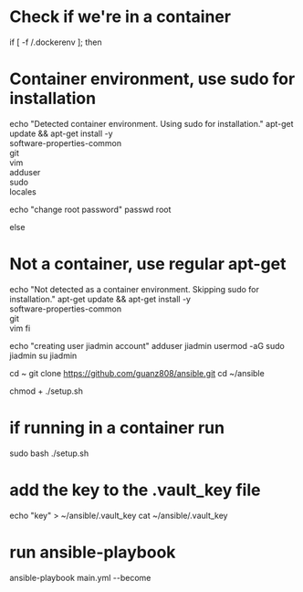 # Check if we're in a container
if [ -f /.dockerenv ]; then
  # Container environment, use sudo for installation
  echo "Detected container environment. Using sudo for installation."
  apt-get update && apt-get install -y \
    software-properties-common \
    git \
    vim \
    adduser \
    sudo \
    locales

  echo "change root password"
  passwd root

else
  # Not a container, use regular apt-get
  echo "Not detected as a container environment. Skipping sudo for installation."
  apt-get update && apt-get install -y \
    software-properties-common \
    git \
    vim
fi

echo "creating user jiadmin account"
adduser jiadmin
usermod -aG sudo jiadmin
su jiadmin

cd ~
git clone https://github.com/guanz808/ansible.git
cd ~/ansible

chmod + ./setup.sh
# if running in a container run
sudo bash ./setup.sh

# add the key to the .vault_key file
echo "key" > ~/ansible/.vault_key
cat ~/ansible/.vault_key

# run ansible-playbook
ansible-playbook main.yml --become